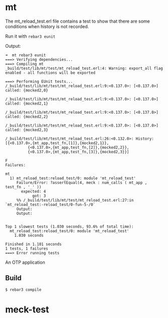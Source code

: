 mt
=====

The mt_reload_test.erl file contains a test
to show that there are some conditions when history is
not recorded.

Run it with `rebar3 eunit`

Output:

```
➜  mt rebar3 eunit
===> Verifying dependencies...
===> Compiling mt
_build/test/lib/mt/test/mt_reload_test.erl:4: Warning: export_all flag enabled - all functions will be exported

===> Performing EUnit tests...
/_build/test/lib/mt/test/mt_reload_test.erl:9:<0.137.0>: [<0.137.0>] called: {mocked2,0}

/_build/test/lib/mt/test/mt_reload_test.erl:9:<0.137.0>: [<0.137.0>] called: {mocked2,1}

/_build/test/lib/mt/test/mt_reload_test.erl:9:<0.137.0>: [<0.137.0>] called: {mocked2,2}

/_build/test/lib/mt/test/mt_reload_test.erl:9:<0.137.0>: [<0.137.0>] called: {mocked2,3}

/_build/test/lib/mt/test/mt_reload_test.erl:26:<0.132.0>: History: [{<0.137.0>,{mt_app,test_fn,[1]},{mocked2,1}},
          {<0.137.0>,{mt_app,test_fn,[2]},{mocked2,2}},
          {<0.137.0>,{mt_app,test_fn,[3]},{mocked2,3}}]

F
Failures:

mt
  1) mt_reload_test:reload_test/0: module 'mt_reload_test'
     Failure/Error: ?assertEqual(4, meck : num_calls ( mt_app , test_fn , '_' ))
       expected: 4
            got: 3
     %% /_build/test/lib/mt/test/mt_reload_test.erl:27:in `mt_reload_test:-reload_test/0-fun-5-/0`
     Output:
     Output:


Top 1 slowest tests (1.030 seconds, 93.6% of total time):
  mt_reload_test:reload_test/0: module 'mt_reload_test'
    1.030 seconds

Finished in 1.101 seconds
1 tests, 1 failures
===> Error running tests

```


An OTP application

Build
-----

    $ rebar3 compile
# meck-test
